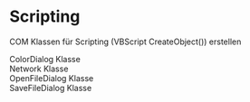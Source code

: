 # Scripting
COM Klassen für Scripting (VBScript CreateObject()) erstellen

ColorDialog Klasse</br>
Network Klasse</br>
OpenFileDialog Klasse</br>
SaveFileDialog Klasse
